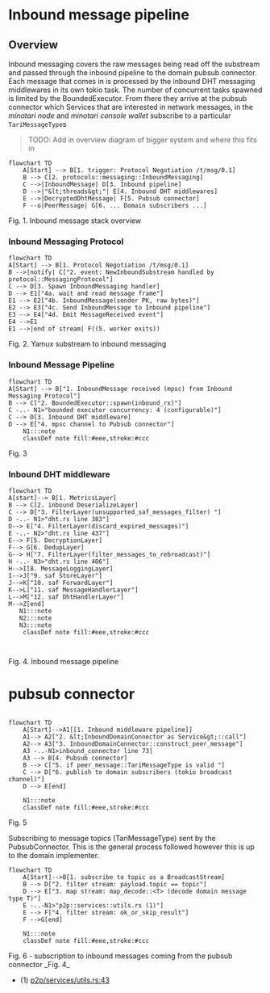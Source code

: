 # Inbound message pipeline

## Overview
Inbound messaging covers the raw messages being read off the substream and passed through the inbound pipeline
to the domain pubsub connector. Each message that comes in is processed by the inbound DHT messaging middlewares
in its own tokio task. The number of concurrent tasks spawned is limited by the BoundedExecutor. From there they arrive
at the pubsub connector which 
Services that are interested in network messages, in the _minotari node_ and _minotari console wallet_ subscribe to a
particular `TariMessageType`s 

> TODO: Add in overview diagram of bigger system and where this fits in

```mermaid
flowchart TD
    A[Start] --> B[1. trigger: Protocol Negotiation /t/msg/0.1]
    B --> C[2. protocols::messaging::InboundMessaging]
    C -->|InboundMessage| D[3. Inbound pipeline]
    D -->|"&lt;threads&gt;"| E[4. Inbound DHT middlewares]
    E -->|DecryptedDhtMessage| F[5. Pubsub connector]
    F --o|PeerMessage| G[6. ... Domain subscribers ...]
```
<figcaption>Fig. 1. Inbound message stack overview</figcaption>

### Inbound Messaging Protocol 

```mermaid
flowchart TD
A[Start] --> B[1. Protocol Negotiation /t/msg/0.1]
B -->|notify| C["2. event: NewInboundSubstream handled by protocol::MessagingProtocol"]
C --> D[3. Spawn InboundMessaging handler]
D --> E1["4a. wait and read message frame"]
E1 --> E2["4b. InboundMessage(sender PK, raw bytes)"]
E2 --> E3["4c. Send InboundMessage to Inbound pipeline"]
E3 --> E4["4d. Emit MessageReceived event"]
E4 -->E1
E1 -->|end of stream| F((5. worker exits))

```
<figcaption>Fig. 2. Yamux substream to inbound messaging</figcaption>

### Inbound Message Pipeline

```mermaid
flowchart TD
A[Start] --> B["1. InboundMessage received (mpsc) from Inbound Messaging Protocol"]
B --> C["2. BoundedExecutor::spawn(inbound_rx)"]
C -..- N1>"bounded executor concurrency: 4 (configurable)"]
C --> D[3. Inbound DHT middleware]
D --> E["4. mpsc channel to Pubsub connector"]
    N1:::note
    classDef note fill:#eee,stroke:#ccc
```
<figcaption>Fig. 3</figcaption>

### Inbound DHT middleware
```mermaid
flowchart TD
A[start]--> B[1. MetricsLayer]
B --> C[2. inbound DeserializeLayer]
C --> D["3. FilterLayer(unsupported_saf_messages_filter) "]
D -..- N1>"dht.rs line 383"]
D--> E["4. FilterLayer(discard_expired_messages)"]
E -..- N2>"dht.rs line 437"]
E--> F[5. DecryptionLayer]
F--> G[6. DedupLayer]
G--> H["7. FilterLayer(filter_messages_to_rebroadcast)"]
H -..- N3>"dht.rs line 406"]
H-->I[8. MessageLoggingLayer]
I-->J["9. saf StoreLayer"]
J-->K["10. saf ForwardLayer"]
K-->L["11. saf MessageHandlerLayer"]
L-->M["12. saf DhtHandlerLayer"]
M-->Z[end]
   N1:::note
   N2:::note
   N3:::note
    classDef note fill:#eee,stroke:#ccc



```
<figcaption>Fig. 4. Inbound message pipeline</figcaption>

# pubsub connector

```mermaid

flowchart TD
    A[Start]-->A1[[1. Inbound middleware pipeline]]
    A1--> A2["2. &lt;InboundDomainConnector as Service&gt;::call"]
    A2--> A3["3. InboundDomainConnector::construct_peer_message"]
    A3 -..-N1>inbound_connector line 73]
    A3 --> B[4. Pubsub connector]
    B --> C["5. if peer_message::TariMessageType is valid "]
    C --> D["6. publish to domain subscribers (tokio broadcast channel)"]
    D --> E[end]

    N1:::note
    classDef note fill:#eee,stroke:#ccc
```
<figcaption>Fig. 5</figcaption>

Subscribing to message topics (TariMessageType) sent by the PubsubConnector.
This is the general process followed however this is up to the domain implementer.

```mermaid
flowchart TD
    A[Start]-->B[1. subscribe to topic as a BroadcastStream]
    B --> D["2. filter stream: payload.topic == topic"]
    D --> E["3. map stream: map_decode::<T> (decode domain message type T)"]
    E -..-N1>"p2p::services::utils.rs (1)"]
    E --> F["4. filter stream: ok_or_skip_result"]
    F -->G[end]

    N1:::note
    classDef note fill:#eee,stroke:#ccc

```
<figcaption>Fig. 6 - subscription to inbound messages coming from the pubsub connector _Fig. 4_</figcaption>

* (1) [p2p/services/utils.rs:43](https://github.com/tari-project/tari/blob/08ba91af3031aa2a3c5357a5f494f95f9c8a0049/base_layer/p2p/src/services/utils.rs#L43)

